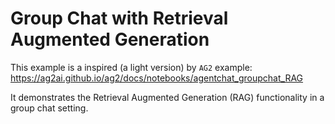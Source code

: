 # Group Chat with Retrieval Augmented Generation

This example is a inspired (a light version) by `AG2` example:
<https://ag2ai.github.io/ag2/docs/notebooks/agentchat_groupchat_RAG>

It demonstrates the Retrieval Augmented Generation (RAG) functionality in a group chat setting.
